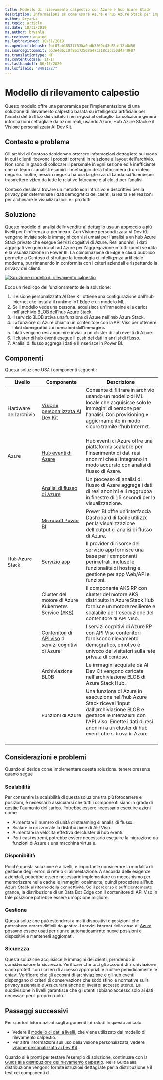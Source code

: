 ```yaml
---
title: Modello di rilevamento calpestio con Azure e hub Azure Stack
description: Informazioni su come usare Azure e hub Azure Stack per implementare una soluzione di rilevamento calpestio basata su intelligenza artificiale per l'analisi del traffico del negozio al dettaglio.
author: BryanLa
ms.topic: article
ms.date: 10/31/2019
ms.author: bryanla
ms.reviewer: anajod
ms.lastreviewed: 10/31/2019
ms.openlocfilehash: 0bf07bb38537f530a0adb3569c43d53af13b8d56
ms.sourcegitcommit: bb3e40b210f86173568a47ba18c3cc50d4a40607
ms.translationtype: MT
ms.contentlocale: it-IT
ms.lasthandoff: 06/17/2020
ms.locfileid: "84911227"
---
```

# <a name="footfall-detection-pattern"></a>Modello di rilevamento calpestio

Questo modello offre una panoramica per l'implementazione di una soluzione di rilevamento calpestio basata su intelligenza artificiale per l'analisi del traffico dei visitatori nei negozi al dettaglio. La soluzione genera informazioni dettagliate da azioni reali, usando Azure, Hub Azure Stack e il Visione personalizzata AI Dev Kit.

## <a name="context-and-problem"></a>Contesto e problema

Gli archivi di Contoso desiderano ottenere informazioni dettagliate sul modo in cui i clienti ricevono i prodotti correnti in relazione al layout dell'archivio. Non sono in grado di collocare il personale in ogni sezione ed è inefficiente che un team di analisti esamini il metraggio della fotocamera di un intero negozio. Inoltre, nessun negozio ha una larghezza di banda sufficiente per trasmettere video da tutte le relative fotocamere al cloud per l'analisi.

Contoso desidera trovare un metodo non intrusivo e descrittivo per la privacy per determinare i dati demografici dei clienti, la lealtà e le reazioni per archiviare le visualizzazioni e i prodotti.

## <a name="solution"></a>Soluzione

Questo modello di analisi delle vendite al dettaglio usa un approccio a più livelli per l'inferenza al perimetro. Con Visione personalizzata AI Dev Kit vengono inviate solo le immagini con visi umani per l'analisi a un hub Azure Stack privato che esegue Servizi cognitivi di Azure. Resi anonimi, i dati aggregati vengono inviati ad Azure per l'aggregazione in tutti i punti vendita e la visualizzazione in Power BI. La combinazione di Edge e cloud pubblico permette a Contoso di sfruttare la tecnologia di intelligenza artificiale moderna, pur rimanendo in conformità con i criteri aziendali e rispettando la privacy dei clienti.

[![Soluzione modello di rilevamento calpestio](media/pattern-retail-footfall-detection/solution-architecture.png)](media/pattern-retail-footfall-detection/solution-architecture.png)

Ecco un riepilogo del funzionamento della soluzione:

1. Il Visione personalizzata AI Dev Kit ottiene una configurazione dall'hub Internet che installa il runtime IoT Edge e un modello ML.
2. Se il modello vede una persona, acquisisce un'immagine e la carica nell'archivio BLOB dell'hub Azure Stack.
3. Il servizio BLOB attiva una funzione di Azure nell'hub Azure Stack.
4. La funzione di Azure chiama un contenitore con la API Viso per ottenere i dati demografici e di emozioni dall'immagine.
5. I dati vengono resi anonimi e inviati a un cluster di hub eventi di Azure.
6. Il cluster di hub eventi esegue il push dei dati in analisi di flusso.
7. Analisi di flusso aggrega i dati e li inserisce in Power BI.

## <a name="components"></a>Componenti

Questa soluzione USA i componenti seguenti:

| Livello | Componente | Descrizione |
|----------|-----------|-------------|
| Hardware nell'archivio | [Visione personalizzata AI Dev Kit](https://azure.github.io/Vision-AI-DevKit-Pages/) | Consente di filtrare in archivio usando un modello di ML locale che acquisisce solo le immagini di persone per l'analisi. Con provisioning e aggiornamento in modo sicuro tramite l'hub Internet.<br><br>|
| Azure | [Hub eventi di Azure](/azure/event-hubs/) | Hub eventi di Azure offre una piattaforma scalabile per l'inserimento di dati resi anonimi che si integrano in modo accurato con analisi di flusso di Azure. |
|  | [Analisi di flusso di Azure](/azure/stream-analytics/) | Un processo di analisi di flusso di Azure aggrega i dati di resi anonimi e li raggruppa in finestre di 15 secondi per la visualizzazione. |
|  | [Microsoft Power BI](https://powerbi.microsoft.com/) | Power BI offre un'interfaccia Dashboard di facile utilizzo per la visualizzazione dell'output di analisi di flusso di Azure. |
| Hub Azure Stack | [Servizio app](/azure-stack/operator/azure-stack-app-service-overview.md) | Il provider di risorse del servizio app fornisce una base per i componenti perimetrali, incluse le funzionalità di hosting e gestione per app Web/API e funzioni. |
| | Cluster del motore di Azure Kubernetes Service [(AKS)](https://github.com/Azure/aks-engine) | Il componente AKS RP con cluster del motore AKS distribuito in Azure Stack Hub fornisce un motore resiliente e scalabile per l'esecuzione del contenitore di API Viso. |
| | [Contenitori di API viso](/azure/cognitive-services/face/face-how-to-install-containers) di servizi cognitivi di Azure| I servizi cognitivi di Azure RP con API Viso contenitori forniscono rilevamento demografico, emotivo e univoco dei visitatori sulla rete privata di contoso. |
| | Archiviazione BLOB | Le immagini acquisite da AI Dev Kit vengono caricate nell'archiviazione BLOB di Azure Stack Hub. |
| | Funzioni di Azure | Una funzione di Azure in esecuzione nell'hub Azure Stack riceve l'input dall'archiviazione BLOB e gestisce le interazioni con l'API Viso. Emette i dati di resi anonimi a un cluster di hub eventi che si trova in Azure.<br><br>|

## <a name="issues-and-considerations"></a>Considerazioni e problemi

Quando si decide come implementare questa soluzione, tenere presente quanto segue:

### <a name="scalability"></a>Scalabilità

Per consentire la scalabilità di questa soluzione tra più fotocamere e posizioni, è necessario assicurarsi che tutti i componenti siano in grado di gestire l'aumento del carico. Potrebbe essere necessario eseguire azioni come:

- Aumentare il numero di unità di streaming di analisi di flusso.
- Scalare in orizzontale la distribuzione di API Viso.
- Aumentare la velocità effettiva del cluster di hub eventi.
- Per i casi estremi, potrebbe essere necessario eseguire la migrazione da funzioni di Azure a una macchina virtuale.

### <a name="availability"></a>Disponibilità

Poiché questa soluzione è a livelli, è importante considerare la modalità di gestione degli errori di rete o di alimentazione. A seconda delle esigenze aziendali, potrebbe essere necessario implementare un meccanismo per memorizzare nella cache le immagini localmente, quindi procedere all'hub Azure Stack al ritorno della connettività. Se il percorso è sufficientemente grande, la distribuzione di un Data Box Edge con il contenitore di API Viso in tale posizione potrebbe essere un'opzione migliore.

### <a name="manageability"></a>Gestione

Questa soluzione può estendersi a molti dispositivi e posizioni, che potrebbero essere difficili da gestire. I servizi Internet delle cose di [Azure](/azure/iot-fundamentals/) possono essere usati per riunire automaticamente nuove posizioni e dispositivi e mantenerli aggiornati.

### <a name="security"></a>Sicurezza

Questa soluzione acquisisce le immagini dei clienti, prendendo in considerazione la sicurezza. Verificare che tutti gli account di archiviazione siano protetti con i criteri di accesso appropriati e ruotare periodicamente le chiavi. Verificare che gli account di archiviazione e gli hub eventi dispongano di criteri di conservazione che soddisfino le normative sulla privacy aziendale e Assicurarsi anche di livelli di accesso utente. La suddivisione in livelli garantisce che gli utenti abbiano accesso solo ai dati necessari per il proprio ruolo.

## <a name="next-steps"></a>Passaggi successivi

Per ulteriori informazioni sugli argomenti introdotti in questo articolo:

- Vedere il [modello di dati a livelli](https://aka.ms/tiereddatadeploy), che viene utilizzato dal modello di rilevamento calpestio.
- Per altre informazioni sull'uso della visione personalizzata, vedere [visione personalizzata ai Dev Kit](https://azure.github.io/Vision-AI-DevKit-Pages/) . 

Quando si è pronti per testare l'esempio di soluzione, continuare con la [Guida alla distribuzione del rilevamento calpestio](solution-deployment-guide-retail-footfall-detection.md). Nella Guida alla distribuzione vengono fornite istruzioni dettagliate per la distribuzione e il test dei componenti di.
